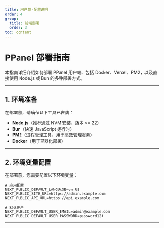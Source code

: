 ```yaml
---
title: 用户端-配置说明
order: 4
group: 
  title: 前端部署
  order: 3
toc: content
---
```

# **PPanel 部署指南**

本指南详细介绍如何部署 PPanel 用户端，包括 Docker、Vercel、PM2，以及直接使用 Node.js 或 Bun 的多种部署方式。

---

## **1. 环境准备**

在部署前，请确保以下工具已安装：

- **Node.js**（推荐通过 NVM 安装，版本 >= 22）
- **Bun**（快速 JavaScript 运行时）
- **PM2**（进程管理工具，用于高效管理服务）
- **Docker**（用于容器化部署）

---

## **2. 环境变量配置**

在部署前，您需要配置以下环境变量：

```env
# 应用配置
NEXT_PUBLIC_DEFAULT_LANGUAGE=en-US
NEXT_PUBLIC_SITE_URL=https://admin.example.com
NEXT_PUBLIC_API_URL=https://api.example.com

# 默认用户
NEXT_PUBLIC_DEFAULT_USER_EMAIL=admin@example.com
NEXT_PUBLIC_DEFAULT_USER_PASSWORD=password123
```

---
